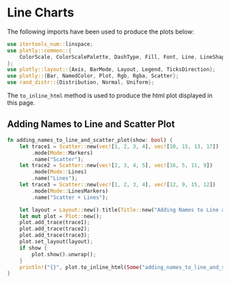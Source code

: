 # Line Charts

The following imports have been used to produce the plots below:

```rust
use itertools_num::linspace;
use plotly::common::{
    ColorScale, ColorScalePalette, DashType, Fill, Font, Line, LineShape, Marker, Mode, Title,
};
use plotly::layout::{Axis, BarMode, Layout, Legend, TicksDirection};
use plotly::{Bar, NamedColor, Plot, Rgb, Rgba, Scatter};
use rand_distr::{Distribution, Normal, Uniform};
```

The `to_inline_html` method is used to produce the html plot displayed in this page.


## Adding Names to Line and Scatter Plot
```rust
fn adding_names_to_line_and_scatter_plot(show: bool) {
    let trace1 = Scatter::new(vec![1, 2, 3, 4], vec![10, 15, 13, 17])
        .mode(Mode::Markers)
        .name("Scatter");
    let trace2 = Scatter::new(vec![2, 3, 4, 5], vec![16, 5, 11, 9])
        .mode(Mode::Lines)
        .name("Lines");
    let trace3 = Scatter::new(vec![1, 2, 3, 4], vec![12, 9, 15, 12])
        .mode(Mode::LinesMarkers)
        .name("Scatter + Lines");

    let layout = Layout::new().title(Title::new("Adding Names to Line and Scatter Plot"));
    let mut plot = Plot::new();
    plot.add_trace(trace1);
    plot.add_trace(trace2);
    plot.add_trace(trace3);
    plot.set_layout(layout);
    if show {
        plot.show().unwrap();
    }
    println!("{}", plot.to_inline_html(Some("adding_names_to_line_and_scatter_plot")).unwrap());
}

```
<div id="adding_names_to_line_and_scatter_plot" class="plotly-graph-div" style="height:100%; width:100%;"></div>
<script type="text/javascript">
    window.PLOTLYENV=window.PLOTLYENV || {};
    if (document.getElementById("adding_names_to_line_and_scatter_plot")) {
        var d3 = Plotly.d3;
        var image_element= d3.select('#image-export');
        var trace_0 = {"type":"scatter","x":[1,2,3,4],"y":[10,15,13,17],"name":"Scatter","mode":"markers"};
var trace_1 = {"type":"scatter","x":[2,3,4,5],"y":[16,5,11,9],"name":"Lines","mode":"lines"};
var trace_2 = {"type":"scatter","x":[1,2,3,4],"y":[12,9,15,12],"name":"Scatter + Lines","mode":"lines+markers"};
var data = [trace_0,trace_1,trace_2];
var layout = {"title":{"text":"Adding Names to Line and Scatter Plot"}};
        Plotly.newPlot('adding_names_to_line_and_scatter_plot', data, layout, {"responsive": true});
    };
</script>


## Line and Scatter Styling
```rust
fn line_and_scatter_styling(show: bool) {
    let trace1 = Scatter::new(vec![1, 2, 3, 4], vec![10, 15, 13, 17])
        .mode(Mode::Markers)
        .name("trace1")
        .marker(Marker::new().color(Rgb::new(219, 64, 82)).size(12));
    let trace2 = Scatter::new(vec![2, 3, 4, 5], vec![16, 5, 11, 9])
        .mode(Mode::Lines)
        .name("trace2")
        .line(Line::new().color(Rgb::new(55, 128, 191)).width(3.0));
    let trace3 = Scatter::new(vec![1, 2, 3, 4], vec![12, 9, 15, 12])
        .mode(Mode::LinesMarkers)
        .name("trace3")
        .marker(Marker::new().color(Rgb::new(128, 0, 128)).size(12))
        .line(Line::new().color(Rgb::new(128, 0, 128)).width(1.0));

    let layout = Layout::new().title(Title::new("Line and Scatter Styling"));
    let mut plot = Plot::new();
    plot.add_trace(trace1);
    plot.add_trace(trace2);
    plot.add_trace(trace3);
    plot.set_layout(layout);
    if show {
        plot.show().unwrap();
    }
    println!("{}", plot.to_inline_html(Some("line_and_scatter_styling")).unwrap());
}
```
<div id="line_and_scatter_styling" class="plotly-graph-div" style="height:100%; width:100%;"></div>
<script type="text/javascript">
    window.PLOTLYENV=window.PLOTLYENV || {};
    if (document.getElementById("line_and_scatter_styling")) {
        var d3 = Plotly.d3;
        var image_element= d3.select('#image-export');
        var trace_0 = {"type":"scatter","x":[1,2,3,4],"y":[10,15,13,17],"name":"trace1","mode":"markers","marker":{"size":12,"color":"rgb(219, 64, 82)"}};
var trace_1 = {"type":"scatter","x":[2,3,4,5],"y":[16,5,11,9],"name":"trace2","mode":"lines","line":{"width":3.0,"color":"rgb(55, 128, 191)"}};
var trace_2 = {"type":"scatter","x":[1,2,3,4],"y":[12,9,15,12],"name":"trace3","mode":"lines+markers","marker":{"size":12,"color":"rgb(128, 0, 128)"},"line":{"width":1.0,"color":"rgb(128, 0, 128)"}};
var data = [trace_0,trace_1,trace_2];
var layout = {"title":{"text":"Line and Scatter Styling"}};
        Plotly.newPlot('line_and_scatter_styling', data, layout, {"responsive": true});
    };
</script>

## Styling Line Plot
```rust
fn styling_line_plot(show: bool) {
    let trace1 = Scatter::new(vec![1, 2, 3, 4], vec![10, 15, 13, 17])
        .mode(Mode::Markers)
        .name("Red")
        .line(Line::new().color(Rgb::new(219, 64, 82)).width(3.0));
    let trace2 = Scatter::new(vec![1, 2, 3, 4], vec![12, 9, 15, 12])
        .mode(Mode::LinesMarkers)
        .name("Blue")
        .line(Line::new().color(Rgb::new(55, 128, 191)).width(1.0));

    let layout = Layout::new()
        .title(Title::new("Styling Line Plot"))
        .width(500)
        .height(500);
    let mut plot = Plot::new();
    plot.add_trace(trace1);
    plot.add_trace(trace2);
    plot.set_layout(layout);
    if show {
        plot.show().unwrap();
    }
    println!("{}", plot.to_inline_html(Some("styling_line_plot")).unwrap());
}
```
<div id="styling_line_plot" class="plotly-graph-div" style="height:100%; width:100%;"></div>
<script type="text/javascript">
    window.PLOTLYENV=window.PLOTLYENV || {};
    if (document.getElementById("styling_line_plot")) {
        var d3 = Plotly.d3;
        var image_element= d3.select('#image-export');
        var trace_0 = {"type":"scatter","x":[1,2,3,4],"y":[10,15,13,17],"name":"Red","mode":"markers","line":{"width":3.0,"color":"rgb(219, 64, 82)"}};
var trace_1 = {"type":"scatter","x":[1,2,3,4],"y":[12,9,15,12],"name":"Blue","mode":"lines+markers","line":{"width":1.0,"color":"rgb(55, 128, 191)"}};
var data = [trace_0,trace_1];
var layout = {"title":{"text":"Styling Line Plot"},"width":500,"height":500};
        Plotly.newPlot('styling_line_plot', data, layout, {"responsive": true});
    };
</script>

## Line Shape Options for Interpolation
```rust
fn line_shape_options_for_interpolation(show: bool) {
    let trace1 = Scatter::new(vec![1, 2, 3, 4, 5], vec![1, 3, 2, 3, 1])
        .mode(Mode::LinesMarkers)
        .name("linear")
        .line(Line::new().shape(LineShape::Linear));
    let trace2 = Scatter::new(vec![1, 2, 3, 4, 5], vec![6, 8, 7, 8, 6])
        .mode(Mode::LinesMarkers)
        .name("spline")
        .line(Line::new().shape(LineShape::Spline));
    let trace3 = Scatter::new(vec![1, 2, 3, 4, 5], vec![11, 13, 12, 13, 11])
        .mode(Mode::LinesMarkers)
        .name("vhv")
        .line(Line::new().shape(LineShape::Vhv));
    let trace4 = Scatter::new(vec![1, 2, 3, 4, 5], vec![16, 18, 17, 18, 16])
        .mode(Mode::LinesMarkers)
        .name("hvh")
        .line(Line::new().shape(LineShape::Hvh));
    let trace5 = Scatter::new(vec![1, 2, 3, 4, 5], vec![21, 23, 22, 23, 21])
        .mode(Mode::LinesMarkers)
        .name("vh")
        .line(Line::new().shape(LineShape::Vh));
    let trace6 = Scatter::new(vec![1, 2, 3, 4, 5], vec![26, 28, 27, 28, 26])
        .mode(Mode::LinesMarkers)
        .name("hv")
        .line(Line::new().shape(LineShape::Hv));

    let mut plot = Plot::new();
    let layout = Layout::new().legend(
        Legend::new()
            .y(0.5)
            .trace_order("reversed")
            .font(Font::new().size(16)),
    );
    plot.set_layout(layout);
    plot.add_trace(trace1);
    plot.add_trace(trace2);
    plot.add_trace(trace3);
    plot.add_trace(trace4);
    plot.add_trace(trace5);
    plot.add_trace(trace6);
    plot.show_png(1024, 680);
    if show {
        plot.show().unwrap();
    }
    println!("{}", plot.to_inline_html(Some("line_shape_options_for_interpolation")).unwrap());
}
```
<div id="line_shape_options_for_interpolation" class="plotly-graph-div" style="height:100%; width:100%;"></div>
<script type="text/javascript">
    window.PLOTLYENV=window.PLOTLYENV || {};
    if (document.getElementById("line_shape_options_for_interpolation")) {
        var d3 = Plotly.d3;
        var image_element= d3.select('#image-export');
        var trace_0 = {"type":"scatter","x":[1,2,3,4,5],"y":[1,3,2,3,1],"name":"linear","mode":"lines+markers","line":{"shape":"linear"}};
var trace_1 = {"type":"scatter","x":[1,2,3,4,5],"y":[6,8,7,8,6],"name":"spline","mode":"lines+markers","line":{"shape":"spline"}};
var trace_2 = {"type":"scatter","x":[1,2,3,4,5],"y":[11,13,12,13,11],"name":"vhv","mode":"lines+markers","line":{"shape":"vhv"}};
var trace_3 = {"type":"scatter","x":[1,2,3,4,5],"y":[16,18,17,18,16],"name":"hvh","mode":"lines+markers","line":{"shape":"hvh"}};
var trace_4 = {"type":"scatter","x":[1,2,3,4,5],"y":[21,23,22,23,21],"name":"vh","mode":"lines+markers","line":{"shape":"vh"}};
var trace_5 = {"type":"scatter","x":[1,2,3,4,5],"y":[26,28,27,28,26],"name":"hv","mode":"lines+markers","line":{"shape":"hv"}};
var data = [trace_0,trace_1,trace_2,trace_3,trace_4,trace_5];
var layout = {"legend":{"font":{"size":16},"traceorder":"reversed","y":0.5}};
        Plotly.newPlot('line_shape_options_for_interpolation', data, layout, {"responsive": true});
    };
</script>

## Line Dash
```rust
fn line_dash(show: bool) {
    let trace1 = Scatter::new(vec![1, 2, 3, 4, 5], vec![1, 3, 2, 3, 1])
        .mode(Mode::LinesMarkers)
        .name("solid")
        .line(Line::new().dash(DashType::Solid));
    let trace2 = Scatter::new(vec![1, 2, 3, 4, 5], vec![6, 8, 7, 8, 6])
        .mode(Mode::LinesMarkers)
        .name("dashdot")
        .line(Line::new().dash(DashType::DashDot));
    let trace3 = Scatter::new(vec![1, 2, 3, 4, 5], vec![11, 13, 12, 13, 11])
        .mode(Mode::LinesMarkers)
        .name("dash")
        .line(Line::new().dash(DashType::Dash));
    let trace4 = Scatter::new(vec![1, 2, 3, 4, 5], vec![16, 18, 17, 18, 16])
        .mode(Mode::LinesMarkers)
        .name("dot")
        .line(Line::new().dash(DashType::Dot));
    let trace5 = Scatter::new(vec![1, 2, 3, 4, 5], vec![21, 23, 22, 23, 21])
        .mode(Mode::LinesMarkers)
        .name("longdash")
        .line(Line::new().dash(DashType::LongDash));
    let trace6 = Scatter::new(vec![1, 2, 3, 4, 5], vec![26, 28, 27, 28, 26])
        .mode(Mode::LinesMarkers)
        .name("longdashdot")
        .line(Line::new().dash(DashType::LongDashDot));

    let mut plot = Plot::new();
    let layout = Layout::new()
        .legend(
            Legend::new()
                .y(0.5)
                .trace_order("reversed")
                .font(Font::new().size(16)),
        )
        .x_axis(Axis::new().range(vec![0.95, 5.05]).auto_range(false))
        .y_axis(Axis::new().range(vec![0.0, 28.5]).auto_range(false));
    plot.set_layout(layout);
    plot.add_trace(trace1);
    plot.add_trace(trace2);
    plot.add_trace(trace3);
    plot.add_trace(trace4);
    plot.add_trace(trace5);
    plot.add_trace(trace6);
    if show {
        plot.show().unwrap();
    }
    println!("{}", plot.to_inline_html(Some("line_dash")).unwrap());
}
```
<div id="line_dash" class="plotly-graph-div" style="height:100%; width:100%;"></div>
<script type="text/javascript">
    window.PLOTLYENV=window.PLOTLYENV || {};
    if (document.getElementById("line_dash")) {
        var d3 = Plotly.d3;
        var image_element= d3.select('#image-export');
        var trace_0 = {"type":"scatter","x":[1,2,3,4,5],"y":[1,3,2,3,1],"name":"solid","mode":"lines+markers","line":{"dash":"solid"}};
var trace_1 = {"type":"scatter","x":[1,2,3,4,5],"y":[6,8,7,8,6],"name":"dashdot","mode":"lines+markers","line":{"dash":"dashdot"}};
var trace_2 = {"type":"scatter","x":[1,2,3,4,5],"y":[11,13,12,13,11],"name":"dash","mode":"lines+markers","line":{"dash":"dash"}};
var trace_3 = {"type":"scatter","x":[1,2,3,4,5],"y":[16,18,17,18,16],"name":"dot","mode":"lines+markers","line":{"dash":"dot"}};
var trace_4 = {"type":"scatter","x":[1,2,3,4,5],"y":[21,23,22,23,21],"name":"longdash","mode":"lines+markers","line":{"dash":"longdashdot"}};
var trace_5 = {"type":"scatter","x":[1,2,3,4,5],"y":[26,28,27,28,26],"name":"longdashdot","mode":"lines+markers","line":{"dash":"longdashdot"}};
var data = [trace_0,trace_1,trace_2,trace_3,trace_4,trace_5];
var layout = {"legend":{"font":{"size":16},"traceorder":"reversed","y":0.5},"xaxis":{"auto_range":false,"range":[0.95,5.05]},"yaxis":{"auto_range":false,"range":[0.0,28.5]}};
        Plotly.newPlot('line_dash', data, layout, {"responsive": true});
    };
</script>


## Filled Lines
```rust
fn filled_lines(show: bool) {
    let x1 = vec![
        1.0, 2.0, 3.0, 4.0, 5.0, 6.0, 7.0, 8.0, 9.0, 10.0, 10.0, 9.0, 8.0, 7.0, 6.0, 5.0, 4.0, 3.0,
        2.0, 1.0,
    ];
    let x2 = (1..=10).map(|iv| iv as f64).collect::<Vec<f64>>();
    let trace1 = Scatter::new(
        x1.clone(),
        vec![
            2.0, 3.0, 4.0, 5.0, 6.0, 7.0, 8.0, 9.0, 10.0, 11.0, 9.0, 8.0, 7.0, 6.0, 5.0, 4.0, 3.0,
            2.0, 1.0, 0.0,
        ],
    )
    .fill(Fill::ToZeroX)
    .fill_color(Rgba::new(0, 100, 80, 0.2))
    .line(Line::new().color(NamedColor::Transparent))
    .name("Fair")
    .show_legend(false);
    let trace2 = Scatter::new(
        x1.clone(),
        vec![
            5.5, 3.0, 5.5, 8.0, 6.0, 3.0, 8.0, 5.0, 6.0, 5.5, 4.75, 5.0, 4.0, 7.0, 2.0, 4.0, 7.0,
            4.4, 2.0, 4.5,
        ],
    )
    .fill(Fill::ToZeroX)
    .fill_color(Rgba::new(0, 176, 246, 0.2))
    .line(Line::new().color(NamedColor::Transparent))
    .name("Premium")
    .show_legend(false);
    let trace3 = Scatter::new(
        x1.clone(),
        vec![
            11.0, 9.0, 7.0, 5.0, 3.0, 1.0, 3.0, 5.0, 3.0, 1.0, -1.0, 1.0, 3.0, 1.0, -0.5, 1.0, 3.0,
            5.0, 7.0, 9.0,
        ],
    )
    .fill(Fill::ToZeroX)
    .fill_color(Rgba::new(231, 107, 243, 0.2))
    .line(Line::new().color(NamedColor::Transparent))
    .name("Fair")
    .show_legend(false);
    let trace4 = Scatter::new(
        x2.clone(),
        vec![1.0, 2.0, 3.0, 4.0, 5.0, 6.0, 7.0, 8.0, 9.0, 10.0],
    )
    .line(Line::new().color(Rgb::new(0, 100, 80)))
    .name("Fair");
    let trace5 = Scatter::new(
        x2.clone(),
        vec![5.0, 2.5, 5.0, 7.5, 5.0, 2.5, 7.5, 4.5, 5.5, 5.0],
    )
    .line(Line::new().color(Rgb::new(0, 176, 246)))
    .name("Premium");
    let trace6 = Scatter::new(
        x2.clone(),
        vec![10.0, 8.0, 6.0, 4.0, 2.0, 0.0, 2.0, 4.0, 2.0, 0.0],
    )
    .line(Line::new().color(Rgb::new(231, 107, 243)))
    .name("Ideal");

    let layout = Layout::new()
        .paper_background_color(Rgb::new(255, 255, 255))
        .plot_background_color(Rgb::new(229, 229, 229))
        .x_axis(
            Axis::new()
                .grid_color(Rgb::new(255, 255, 255))
                .range(vec![1.0, 10.0])
                .show_grid(true)
                .show_line(false)
                .show_tick_labels(true)
                .tick_color(Rgb::new(127, 127, 127))
                .ticks(TicksDirection::Outside)
                .zero_line(false),
        )
        .y_axis(
            Axis::new()
                .grid_color(Rgb::new(255, 255, 255))
                .show_grid(true)
                .show_line(false)
                .show_tick_labels(true)
                .tick_color(Rgb::new(127, 127, 127))
                .ticks(TicksDirection::Outside)
                .zero_line(false),
        );

    let mut plot = Plot::new();
    plot.set_layout(layout);
    plot.add_trace(trace1);
    plot.add_trace(trace2);
    plot.add_trace(trace3);
    plot.add_trace(trace4);
    plot.add_trace(trace5);
    plot.add_trace(trace6);
    if show {
        plot.show().unwrap();
    }
    println!("{}", plot.to_inline_html(Some("filled_lines")).unwrap());
}
```
<div id="filled_lines" class="plotly-graph-div" style="height:100%; width:100%;"></div>
<script type="text/javascript">
    window.PLOTLYENV=window.PLOTLYENV || {};
    if (document.getElementById("filled_lines")) {
        var d3 = Plotly.d3;
        var image_element= d3.select('#image-export');
        var trace_0 = {"type":"scatter","x":[1.0,2.0,3.0,4.0,5.0,6.0,7.0,8.0,9.0,10.0,10.0,9.0,8.0,7.0,6.0,5.0,4.0,3.0,2.0,1.0],"y":[2.0,3.0,4.0,5.0,6.0,7.0,8.0,9.0,10.0,11.0,9.0,8.0,7.0,6.0,5.0,4.0,3.0,2.0,1.0,0.0],"name":"Fair","showlegend":false,"line":{"color":"transparent"},"fill":"tozerox","fillcolor":"rgba(0, 100, 80, 0.2)"};
var trace_1 = {"type":"scatter","x":[1.0,2.0,3.0,4.0,5.0,6.0,7.0,8.0,9.0,10.0,10.0,9.0,8.0,7.0,6.0,5.0,4.0,3.0,2.0,1.0],"y":[5.5,3.0,5.5,8.0,6.0,3.0,8.0,5.0,6.0,5.5,4.75,5.0,4.0,7.0,2.0,4.0,7.0,4.4,2.0,4.5],"name":"Premium","showlegend":false,"line":{"color":"transparent"},"fill":"tozerox","fillcolor":"rgba(0, 176, 246, 0.2)"};
var trace_2 = {"type":"scatter","x":[1.0,2.0,3.0,4.0,5.0,6.0,7.0,8.0,9.0,10.0,10.0,9.0,8.0,7.0,6.0,5.0,4.0,3.0,2.0,1.0],"y":[11.0,9.0,7.0,5.0,3.0,1.0,3.0,5.0,3.0,1.0,-1.0,1.0,3.0,1.0,-0.5,1.0,3.0,5.0,7.0,9.0],"name":"Fair","showlegend":false,"line":{"color":"transparent"},"fill":"tozerox","fillcolor":"rgba(231, 107, 243, 0.2)"};
var trace_3 = {"type":"scatter","x":[1.0,2.0,3.0,4.0,5.0,6.0,7.0,8.0,9.0,10.0],"y":[1.0,2.0,3.0,4.0,5.0,6.0,7.0,8.0,9.0,10.0],"name":"Fair","line":{"color":"rgb(0, 100, 80)"}};
var trace_4 = {"type":"scatter","x":[1.0,2.0,3.0,4.0,5.0,6.0,7.0,8.0,9.0,10.0],"y":[5.0,2.5,5.0,7.5,5.0,2.5,7.5,4.5,5.5,5.0],"name":"Premium","line":{"color":"rgb(0, 176, 246)"}};
var trace_5 = {"type":"scatter","x":[1.0,2.0,3.0,4.0,5.0,6.0,7.0,8.0,9.0,10.0],"y":[10.0,8.0,6.0,4.0,2.0,0.0,2.0,4.0,2.0,0.0],"name":"Ideal","line":{"color":"rgb(231, 107, 243)"}};
var data = [trace_0,trace_1,trace_2,trace_3,trace_4,trace_5];
var layout = {"paper_bgcolor":"rgb(255, 255, 255)","plot_bgcolor":"rgb(229, 229, 229)","xaxis":{"range":[1.0,10.0],"ticks":"outside","tickcolor":"rgb(127, 127, 127)","showticklabels":true,"showline":false,"showgrid":true,"gridcolor":"rgb(255, 255, 255)","zeroline":false},"yaxis":{"ticks":"outside","tickcolor":"rgb(127, 127, 127)","showticklabels":true,"showline":false,"showgrid":true,"gridcolor":"rgb(255, 255, 255)","zeroline":false}};
        Plotly.newPlot('filled_lines', data, layout, {"responsive": true});
    };
</script>